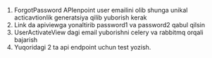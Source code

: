 1. ForgotPassword APIenpoint user emailini olib shunga unikal acticavtionlik generatsiya qilib yuborish kerak 
2. Link da apiviewga yonaltirib password1 va password2 qabul qilsin 
3. UserActivateView dagi email yuborishni celery va rabbitmq orqali bajarish 
4. Yuqoridagi 2 ta api endpoint uchun test yozish.